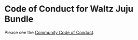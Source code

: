 # Code of Conduct for Waltz Juju Bundle

Please see the [Community Code of Conduct](https://www.finos.org/code-of-conduct).
